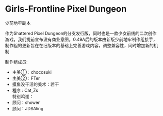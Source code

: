 Girls-Frontline Pixel Dungeon
=======================
少前地牢副本

作为Shattered Pixel Dungeon的分支发行版，同时也是一款少女前线的二次创作游戏，我们提前宣布没有商业意图。0.49A后的版本由新版少前地牢制作组接手，制作组的更新旨在在旧版本的基础上完善游戏内容，调整兼容性，同时增加新的机制

制作组成员:

 - 主美①：chocosuki<br/>
 - 主美②：FTer<br/>
 - 摸鱼没干活的美术：若干<br/>
 - 程序 : Cat_Zs<br/>
特别鸣谢：
 - 顾问：shower<br/>
 - 顾问：JDSAling<br/>
